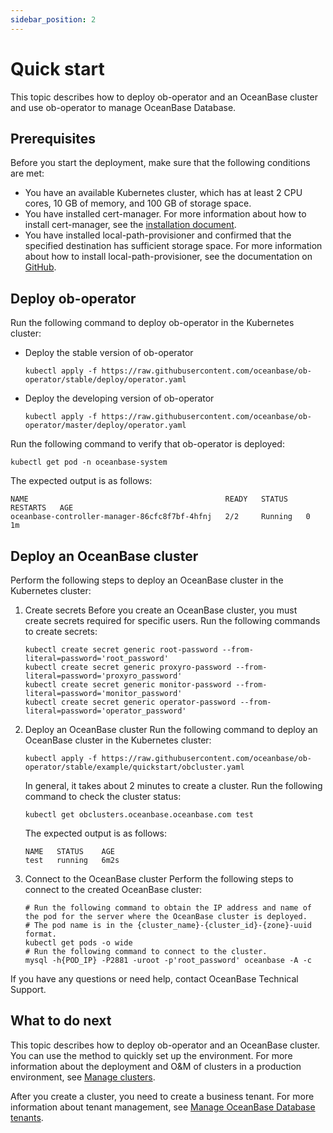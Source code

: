 ```yaml
---
sidebar_position: 2
---
```


# Quick start

This topic describes how to deploy ob-operator and an OceanBase cluster and use ob-operator to manage OceanBase Database.

## Prerequisites

Before you start the deployment, make sure that the following conditions are met:

- You have an available Kubernetes cluster, which has at least 2 CPU cores, 10 GB of memory, and 100 GB of storage space.
- You have installed cert-manager. For more information about how to install cert-manager, see the [installation document](https://cert-manager.io/docs/installation/).
- You have installed local-path-provisioner and confirmed that the specified destination has sufficient storage space. For more information about how to install local-path-provisioner, see the documentation on [GitHub](https://github.com/rancher/local-path-provisioner).

## Deploy ob-operator

Run the following command to deploy ob-operator in the Kubernetes cluster:

- Deploy the stable version of ob-operator

   ```shell
   kubectl apply -f https://raw.githubusercontent.com/oceanbase/ob-operator/stable/deploy/operator.yaml
   ```

- Deploy the developing version of ob-operator

   ```shell
   kubectl apply -f https://raw.githubusercontent.com/oceanbase/ob-operator/master/deploy/operator.yaml
   ```

Run the following command to verify that ob-operator is deployed:

```shell
kubectl get pod -n oceanbase-system
```

The expected output is as follows:

```shell
NAME                                            READY   STATUS    RESTARTS   AGE
oceanbase-controller-manager-86cfc8f7bf-4hfnj   2/2     Running   0          1m
```

## Deploy an OceanBase cluster

Perform the following steps to deploy an OceanBase cluster in the Kubernetes cluster:

1. Create secrets
   Before you create an OceanBase cluster, you must create secrets required for specific users. Run the following commands to create secrets:

   ```shell
   kubectl create secret generic root-password --from-literal=password='root_password'
   kubectl create secret generic proxyro-password --from-literal=password='proxyro_password'
   kubectl create secret generic monitor-password --from-literal=password='monitor_password'
   kubectl create secret generic operator-password --from-literal=password='operator_password'
   ```

2. Deploy an OceanBase cluster
   Run the following command to deploy an OceanBase cluster in the Kubernetes cluster:

   ```shell
   kubectl apply -f https://raw.githubusercontent.com/oceanbase/ob-operator/stable/example/quickstart/obcluster.yaml
   ```

   In general, it takes about 2 minutes to create a cluster. Run the following command to check the cluster status:

   ```shell
   kubectl get obclusters.oceanbase.oceanbase.com test
   ```

   The expected output is as follows:

   ```shell
   NAME   STATUS    AGE
   test   running   6m2s
   ```

3. Connect to the OceanBase cluster
   Perform the following steps to connect to the created OceanBase cluster:

   ```shell
   # Run the following command to obtain the IP address and name of the pod for the server where the OceanBase cluster is deployed.
   # The pod name is in the {cluster_name}-{cluster_id}-{zone}-uuid format.
   kubectl get pods -o wide
   # Run the following command to connect to the cluster.
   mysql -h{POD_IP} -P2881 -uroot -p'root_password' oceanbase -A -c
   ```

If you have any questions or need help, contact OceanBase Technical Support.

## What to do next

This topic describes how to deploy ob-operator and an OceanBase cluster. You can use the method to quickly set up the environment. For more information about the deployment and O&M of clusters in a production environment, see [Manage clusters](500.ob-operator-user-guide/100.cluster-management-of-ob-operator/100.cluster-management-intro.md).

After you create a cluster, you need to create a business tenant. For more information about tenant management, see [Manage OceanBase Database tenants](500.ob-operator-user-guide/200.tenant-management-of-ob-operator/000.tenant-management-intro.md).
